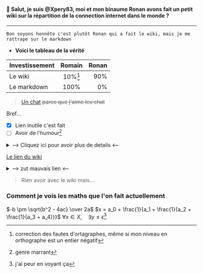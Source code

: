  #### 👋 Salut, je suis @Xpery83, moi et mon binaume Ronan avons fait un petit wiki sur la répartition de la connection internet dans le monde  ?
 ---
```Bon soyons honnête c'est plutôt Ronan qui a fait le wiki, mais je me rattrape sur le markdown``` 
- **Voici le tableau de la vérité**

| Investissement| Romain        | Ronan |
| ------------- |:-------------:| -----:|
| Le wiki       | 10%[^1]       | 90%   |
| Le markdown   | 100%          | 0%    |

>[Un chat](https://user-images.githubusercontent.com/115998889/196212922-6ce9fafb-c6c0-4925-9d4c-067fc6e4019f.jpeg) ~~parce que j'aime les chat~~

Bref...
- [x] Lien inutile c'est fait
- [ ] Avoir de l'humour[^2]
<details>
  <summary>--> Cliquez ici pour avoir plus de details <--</summary>
  
  ****
   
Le wiki aborde plusieurs points :
   - La différence de vitesse de connection entres les pays
   - Et c'est tout :+1:
   
  ****
</details>
 
 [Le lien du wiki](https://www.youtube.com/watch?v=dQw4w9WgXcQ)

 <details>
  <summary>--> zut mauvais lien <--</summary>
  
[Le vrai lien]()
    <details>
  <summary>--> bon ok j'arrête <--</summary>
  
[Le vrai vrai lien](https://connexioninternetdanslemonde.fandom.com/fr/wiki/Wiki_ConnexionInternetDansLeMonde)
   
</details>
</details>

> Rien avoir avec le wiki mais...
### Comment je vois les maths que l'on fait actuellement 
$-b \pm \sqrt{b^2 - 4ac} \over 2a$
$x = a_0 + \frac{1}{a_1 + \frac{1}{a_2 + \frac{1}{a_3 + a_4}}}$
$\forall x \in X, \quad \exists y \leq \epsilon$[^3]

[^1]: correction des fautes d'ortagraphes, même si mon niveau en orthographe est un entier négatif
[^2]: genre marrant 
[^3]: j'ai peur en voyant ça
